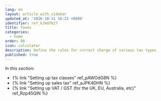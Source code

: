 ```yaml
---
lang: en
layout: article_with_sidebar
updated_at: '2016-10-31 16:22 +0400'
identifier: ref_kJmd7K27
title: Taxes
categories:
  - home
order: 80
icon: calculator
description: Define the rules for correct charge of various tax types
published: true
---
```



_In this section:_

*   {% link "Setting up tax classes" ref_pAWOdG8N %}
*   {% link "Setting up sales tax" ref_aJPK4DHN %}
*   {% link "Setting up VAT / GST (for the UK, EU, Australia, etc)" ref_Rzp45QlN %}
